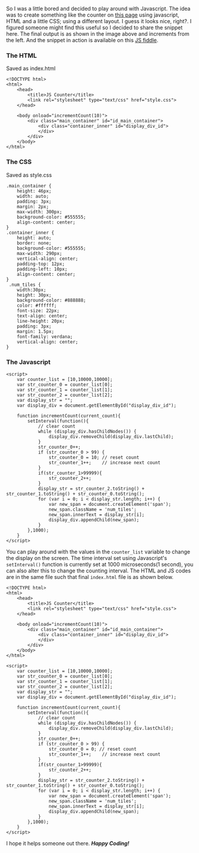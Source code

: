 So I was a little bored and decided to play around with Javascript. The idea was to create something like the counter on [this page](https://www.greencirclesalons.ca/) using javascript, HTML and a little CSS; using a different layout. I guess it looks nice, right?. 
I figured someone might find this useful so I decided to share the snippet here.
The final output is as shown in the image above and increments from the left.
And the snippet in action is available on this [JS fiddle](https://jsfiddle.net/hmatrix/v3jncqac/).
### The HTML
Saved as index.html
```
<!DOCTYPE html>
<html>
	<head>
		<title>JS Counter</title>
		<link rel="stylesheet" type="text/css" href="style.css">
	</head>

	<body onload="incrementCount(10)">
		<div class="main_container" id="id_main_container">
			<div class="container_inner" id="display_div_id">
			</div>
		</div>
	</body>
</html>
```
### The CSS
Saved as style.css

```
.main_container {
	height: 46px;
	width: auto;
	padding: 3px;
	margin: 2px;
	max-width: 300px;
	background-color: #555555;
	align-content: center;
}
.container_inner {
	height: auto;
	border: none;
	background-color: #555555;
	max-width: 290px;
	vertical-align: center;
	padding-top: 12px;
	padding-left: 10px;
	align-content: center;
}
 .num_tiles {
	width:30px;
	height: 30px;
	background-color: #888888;
	color: #ffffff;
	font-size: 22px;
	text-align: center;
	line-height: 20px;
	padding: 3px;
	margin: 1.5px;
	font-family: verdana;
	vertical-align: center;
}
```
### The Javascript
```
<script>
	var counter_list = [10,10000,10000];
	var str_counter_0 = counter_list[0];
	var str_counter_1 = counter_list[1];
	var str_counter_2 = counter_list[2];
	var display_str = "";
	var display_div = document.getElementById("display_div_id");

	function incrementCount(current_count){
		setInterval(function(){
			// clear count
			while (display_div.hasChildNodes()) {
			    display_div.removeChild(display_div.lastChild);
			}
			str_counter_0++;
			if (str_counter_0 > 99) {
				str_counter_0 = 10; // reset count
				str_counter_1++;    // increase next count
			}
			if(str_counter_1>99999){
				str_counter_2++;
			}
			display_str = str_counter_2.toString() + str_counter_1.toString() + str_counter_0.toString();
			for (var i = 0; i < display_str.length; i++) {
				var new_span = document.createElement('span');
				new_span.className = 'num_tiles';
				new_span.innerText = display_str[i];
				display_div.appendChild(new_span);
			}
		},1000);
	}
</script>
```
You can play around with the values in the `counter_list` variable to change the display on the screen.
The time interval set using Javascript's `setInterval()` function is currently set at 1000 microseconds(1 second), you can also alter this to change the counting interval.
The HTML and JS codes are in the same file such that final `index.html` file is as shown below.
```
<!DOCTYPE html>
<html>
	<head>
		<title>JS Counter</title>
		<link rel="stylesheet" type="text/css" href="style.css">
	</head>

	<body onload="incrementCount(10)">
		<div class="main_container" id="id_main_container">
			<div class="container_inner" id="display_div_id">
			</div>
		</div>
	</body>
</html>

<script>
	var counter_list = [10,10000,10000];
	var str_counter_0 = counter_list[0];
	var str_counter_1 = counter_list[1];
	var str_counter_2 = counter_list[2];
	var display_str = "";
	var display_div = document.getElementById("display_div_id");

	function incrementCount(current_count){
		setInterval(function(){
			// clear count
			while (display_div.hasChildNodes()) {
			    display_div.removeChild(display_div.lastChild);
			}
			str_counter_0++;
			if (str_counter_0 > 99) {
				str_counter_0 = 0; // reset count
				str_counter_1++;    // increase next count
			}
			if(str_counter_1>99999){
				str_counter_2++;
			}
			display_str = str_counter_2.toString() + str_counter_1.toString() + str_counter_0.toString();
			for (var i = 0; i < display_str.length; i++) {
				var new_span = document.createElement('span');
				new_span.className = 'num_tiles';
				new_span.innerText = display_str[i];
				display_div.appendChild(new_span);
			}
		},1000);
	}
</script>
```

I hope it helps someone out there.
***Happy Coding!***
